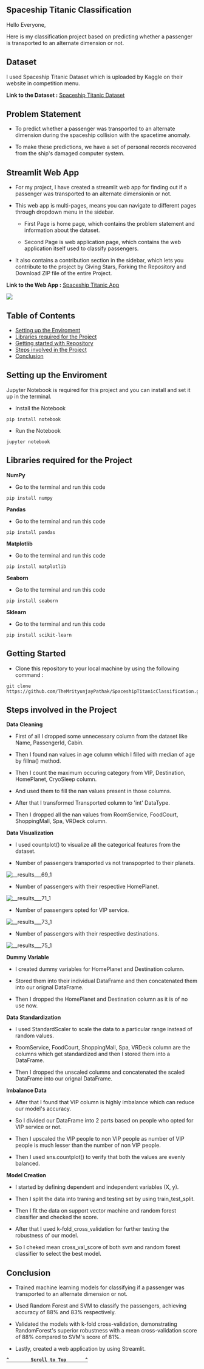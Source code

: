   ## Spaceship Titanic Classification

Hello Everyone,

Here is my classification project based on predicting whether a passenger is transported to an alternate dimension or not.

## Dataset

I used Spaceship Titanic Dataset which is uploaded by Kaggle on their website in competition menu.

**Link to the Dataset :** [Spaceship Titanic Dataset](https://www.kaggle.com/competitions/spaceship-titanic/data?select=train.csv)

## Problem Statement

- To predict whether a passenger was transported to an alternate dimension during the spaceship collision with the spacetime anomaly.
  
- To make these predictions, we have a set of personal records recovered from the ship's damaged computer system.

## Streamlit Web App

- For my project, I have created a streamlit web app for finding out if a passenger was transported to an alternate dimensionin or not.

- This web app is multi-pages, means you can navigate to different pages through dropdown menu in the sidebar.

  - First Page is home page, which contains the problem statement and information about the dataset.
 
  - Second Page is web application page, which contains the web application itself used to classify passengers.

- It also contains a contribution section in the sidebar, which lets you contribute to the project by Giving Stars, Forking the Repository and Download ZIP file of the entire Project.

**Link to the Web App :** [Spaceship Titanic App](https://spaceship-titanic-classification.streamlit.app/)

<a href="https://spaceship-titanic-classification.streamlit.app/"><img src="https://github.com/TheMrityunjayPathak/SpaceshipTitanicClassification/assets/123563634/649c907b-7c72-4bfa-9b78-584acec1cc22"/></a>

## Table of Contents

- [Setting up the Enviroment](#setting-up-the-enviroment)
- [Libraries required for the Project](#libraries-required-for-the-project)
- [Getting started with Repository](#getting-started)
- [Steps involved in the Project](#steps-involved-in-the-project)
- [Conclusion](#conclusion)

## Setting up the Enviroment

Jupyter Notebook is required for this project and you can install and set it up in the terminal.

- Install the Notebook
```
pip install notebook
```

- Run the Notebook
```
jupyter notebook
```

## Libraries required for the Project

**NumPy**

- Go to the terminal and run this code
```
pip install numpy
```

**Pandas**

- Go to the terminal and run this code
```
pip install pandas
```

**Matplotlib**

- Go to the terminal and run this code
```
pip install matplotlib
```

**Seaborn**

- Go to the terminal and run this code
```
pip install seaborn
```

**Sklearn**

- Go to the terminal and run this code
```
pip install scikit-learn
```

## Getting Started

- Clone this repository to your local machine by using the following command :
```
git clone https://github.com/TheMrityunjayPathak/SpaceshipTitanicClassification.git
```

## Steps involved in the Project

**Data Cleaning**

- First of all I dropped some unnecessary column from the dataset like Name, PassengerId, Cabin.

- Then I found nan values in age column which I filled with median of age by fillna() method.

- Then I count the maximum occuring category from VIP, Destination, HomePlanet, CryoSleep column.

- And used them to fill the nan values present in those columns.

- After that I transformed Transported column to 'int' DataType.

- Then I dropped all the nan values from RoomService, FoodCourt, ShoppingMall, Spa, VRDeck column.

**Data Visualization**

- I used countplot() to visualize all the categorical features from the dataset.

- Number of passengers transported vs not transpoprted to their planets.

![__results___69_1](https://github.com/TheMrityunjayPathak/SpaceshipTitanicClassification/assets/123563634/18b89805-1522-4d61-84e1-ce4c783c0267)

- Number of passengers with their respective HomePlanet.

![__results___71_1](https://github.com/TheMrityunjayPathak/SpaceshipTitanicClassification/assets/123563634/537abe8d-2021-4744-8e8a-0eba692664a6)

- Number of passengers opted for VIP service.

![__results___73_1](https://github.com/TheMrityunjayPathak/SpaceshipTitanicClassification/assets/123563634/f1108956-32d3-4d4d-b6e6-87b23e463c95)

- Number of passengers with their respective destinations.

![__results___75_1](https://github.com/TheMrityunjayPathak/SpaceshipTitanicClassification/assets/123563634/23e3a915-48d5-427f-b64e-b9cc47045030)


**Dummy Variable**

- I created dummy variables for HomePlanet and Destination column.

- Stored them into their individual DataFrame and then concatenated them into our orignal DataFrame.

- Then I dropped the HomePlanet and Destination column as it is of no use now.

**Data Standardization**

- I used StandardScaler to scale the data to a particular range instead of random values.

- RoomService, FoodCourt, ShoppingMall, Spa, VRDeck column are the columns which get standardized and then I stored them into a DataFrame.

- Then I dropped the unscaled columns and concatenated the scaled DataFrame into our orignal DataFrame.

**Imbalance Data**

- After that I found that VIP column is highly imbalance which can reduce our model's accuracy.

- So I divided our DataFrame into 2 parts based on people who opted for VIP service or not.

- Then I upscaled the VIP people to non VIP people as number of VIP people is much lesser than the number of non VIP people.

- Then I used sns.countplot() to verify that both the values are evenly balanced.

**Model Creation**

- I started by defining dependent and independent variables (X, y).

- Then I split the data into traning and testing set by using train_test_split.

- Then I fit the data on support vector machine and random forest classifier and checked the score.

- After that I used k-fold_cross_validation for further testing the robustness of our model.

- So I cheked mean cross_val_score of both svm and random forest classifier to select the best model.

## Conclusion

- Trained machine learning models for classifying if a passenger was transported to an alternate dimension or not.
  
- Used Random Forest and SVM to classify the passengers, achieving accuracy of 88% and 83% respectively.
  
- Validated the models with k-fold cross-validation, demonstrating RandomForest's superior robustness with a mean cross-validation score of 88% compared to SVM's score of 81%.
  
- Lastly, created a web application by using Streamlit.

<div align='left'>
  
**[`^        Scroll to Top       ^`](#spaceship-titanic-classification)**

</div>
